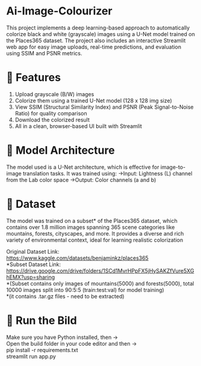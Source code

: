 # Ai-Image-Colourizer
This project implements a deep learning-based approach to automatically colorize black and white (grayscale) images using a U-Net model trained on the Places365 dataset. The project also includes an interactive Streamlit web app for easy image uploads, real-time predictions, and evaluation using SSIM and PSNR metrics.

# 📌 Features
1. Upload grayscale (B/W) images 
2. Colorize them using a trained U-Net model (128 x 128 img size)
3. View SSIM (Structural Similarity Index) and PSNR (Peak Signal-to-Noise Ratio) for quality comparison
4. Download the colorized result
5. All in a clean, browser-based UI built with Streamlit

# 🧠 Model Architecture
The model used is a U-Net architecture, which is effective for image-to-image translation tasks. It was trained using:
  ->Input: Lightness (L) channel from the Lab color space
  ->Output: Color channels (a and b)

# 📂 Dataset
The model was trained on a subset* of the Places365 dataset, which contains over 1.8 million images spanning 365 scene categories like mountains, forests, cityscapes, and more. It provides a diverse and rich variety of environmental context, ideal for learning realistic colorization

Original Dataset Link: https://www.kaggle.com/datasets/benjaminkz/places365 \
*Subset Dataset Link: https://drive.google.com/drive/folders/1SCd1MvrHPpFX5jHySAKZfVure5XGhEMX?usp=sharing \
*(Subset contains only images of mountains(5000) and forests(5000), total 10000 images split into 90:5:5 (train:test:val) for model training)\
*(it contains .tar.gz files - need to be extracted)

# 🚀 Run the Bild
Make sure you have Python installed, then ->\
Open the build folder in your code editor and then ->\
pip install -r requirements.txt\
streamlit run app.py
